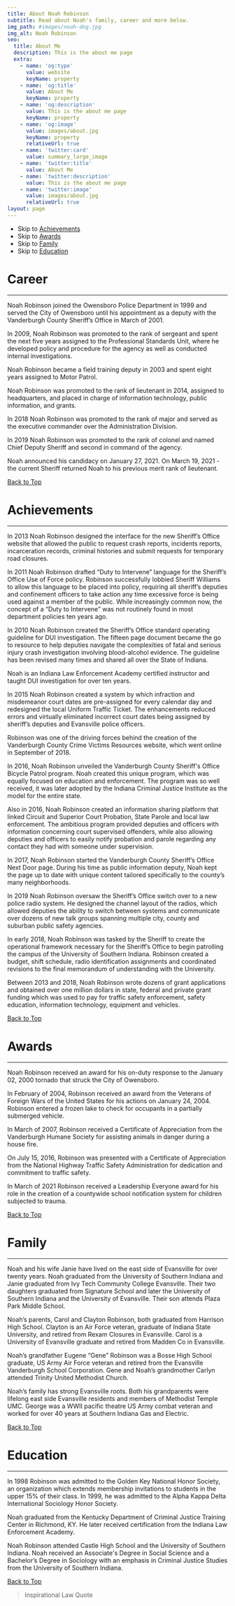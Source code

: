 ```yaml
---
title: About Noah Robinson
subtitle: Read about Noah's family, career and more below.
img_path: #images/noah-dog.jpg
img_alt: Noah Robinson
seo:
  title: About Me
  description: This is the about me page
  extra:
    - name: 'og:type'
      value: website
      keyName: property
    - name: 'og:title'
      value: About Me
      keyName: property
    - name: 'og:description'
      value: This is the about me page
      keyName: property
    - name: 'og:image'
      value: images/about.jpg
      keyName: property
      relativeUrl: true
    - name: 'twitter:card'
      value: summary_large_image
    - name: 'twitter:title'
      value: About Me
    - name: 'twitter:description'
      value: This is the about me page
    - name: 'twitter:image'
      value: images/about.jpg
      relativeUrl: true
layout: page
---
```

<div id="top"></div>

- Skip to [Achievements](#achievements)
- Skip to [Awards](#awards)
- Skip to [Family](#family)
- Skip to [Education](#education)

# Career
---
Noah Robinson joined the Owensboro Police Department in 1999 and served the City of Owensboro until his appointment as a deputy with the Vanderburgh County Sheriff’s Office in March of 2001.

In 2009, Noah Robinson was promoted to the rank of sergeant and spent the next five years assigned to the Professional Standards Unit, where he developed policy and procedure for the agency as well as conducted internal investigations.

Noah Robinson became a field training deputy in 2003 and spent eight years assigned to Motor Patrol.

Noah Robinson was promoted to the rank of lieutenant in 2014, assigned to headquarters, and placed in charge of information technology, public information, and grants.

In 2018 Noah Robinson was promoted to the rank of major and served as the executive commander over the Administration Division.

In 2019 Noah Robinson was promoted to the rank of colonel and named Chief Deputy Sheriff and second in command of the agency.

Noah announced his candidacy on January 27, 2021. On March 19, 2021 - the current Sheriff returned Noah to his previous merit rank of lieutenant. 

[Back to Top](#top)


<div id="achievements"></div>

# Achievements

---

In 2013 Noah Robinson designed the interface for the new Sheriff’s Office website that allowed the public to request crash reports, incidents reports, incarceration records, criminal histories and submit requests for temporary road closures.

In 2011 Noah Robinson drafted “Duty to Intervene” language for the Sheriff’s Office Use of Force policy. Robinson successfully lobbied Sheriff Williams to allow this language to be placed into policy, requiring all sheriff’s deputies and confinement officers to take action any time excessive force is being used against a member of the public. While increasingly common now, the concept of a “Duty to Intervene” was not routinely found in most department policies ten years ago.

In 2010 Noah Robinson created the Sheriff’s Office standard operating guideline for DUI investigation. The fifteen page document became the go to resource to help deputies navigate the complexities of fatal and serious injury crash investigation involving blood-alcohol evidence. The guideline has been revised many times and shared all over the State of Indiana.

Noah is an Indiana Law Enforcement Academy certified instructor and taught DUI investigation for over ten years.

In 2015 Noah Robinson created a system by which infraction and misdemeanor court dates are pre-assigned for every calendar day and redesigned the local Uniform Traffic Ticket. The enhancements reduced errors and virtually eliminated incorrect court dates being assigned by sheriff’s deputies and Evansville police officers.

Robinson was one of the driving forces behind the creation of the Vanderburgh County Crime Victims Resources website, which went online in September of 2018.

In 2016, Noah Robinson unveiled the Vanderburgh County Sheriff's Office Bicycle Patrol program. Noah created this unique program, which was equally focused on education and enforcement. The program was so well received, it was later adopted by the Indiana Criminal Justice Institute as the model for the entire state.

Also in 2016, Noah Robinson created an information sharing platform that linked Circuit and Superior Court Probation, State Parole and local law enforcement. The ambitious program provided deputies and officers with information concerning court supervised offenders, while also allowing deputies and officers to easily notify probation and parole regarding any contact they had with someone under supervision.

In 2017, Noah Robinson started the Vanderburgh County Sheriff’s Office Next Door page. During his time as public information deputy, Noah kept the page up to date with unique content tailored specifically to the county’s many neighborhoods.

In 2019 Noah Robinson oversaw the Sheriff’s Office switch over to a new police radio system. He designed the channel layout of the radios, which allowed deputies the ability to switch between systems and communicate over dozens of new talk groups spanning multiple city, county and suburban public safety agencies.

In early 2018, Noah Robinson was tasked by the Sheriff to create the operational framework necessary for the Sheriff’s Office to begin patrolling the campus of the University of Southern Indiana. Robinson created a budget, shift schedule, radio identification assignments and coordinated revisions to the final memorandum of understanding with the University.

Between 2013 and 2018, Noah Robinson wrote dozens of grant applications and obtained over one million dollars in state, federal and private grant funding which was used to pay for traffic safety enforcement, safety education, information technology, equipment and vehicles.

[Back to Top](#top)

<div id="awards"></div>

# Awards

---

Noah Robinson received an award for his on-duty response to the January 02, 2000 tornado that struck the City of Owensboro.

In February of 2004, Robinson received an award from the Veterans of Foreign Wars of the United States for his actions on January 24, 2004. Robinson entered a frozen lake to check for occupants in a partially submerged vehicle.

In March of 2007, Robinson received a Certificate of Appreciation from the Vanderburgh Humane Society for assisting animals in danger during a house fire.

On July 15, 2016, Robinson was presented with a Certificate of Appreciation from the National Highway Traffic Safety Administration for dedication and commitment to traffic safety.

In March of 2021 Robinson received a Leadership Everyone award for his role in the creation of a countywide school notification system for children subjected to trauma.

[Back to Top](#top)

<div id="family"></div>

# Family

---

Noah and his wife Janie have lived on the east side of Evansville for over twenty years. Noah graduated from the University of Southern Indiana and Janie graduated from Ivy Tech Community College Evansville. Their two daughters graduated from Signature School and later the University of Southern Indiana and the University of Evansville. Their son attends Plaza Park Middle School.

Noah’s parents, Carol and Clayton Robinson, both graduated from Harrison High School. Clayton is an Air Force veteran, graduate of Indiana State University, and retired from Rexam Closures in Evansville. Carol is a University of Evansville graduate and retired from Madden Co in Evansville.

Noah’s grandfather Eugene “Gene” Robinson was a Bosse High School graduate, US Army Air Force veteran and retired from the Evansville Vanderburgh School Corporation. Gene and Noah’s grandmother Carlyn attended Trinity United Methodist Church.

Noah’s family has strong Evansville roots. Both his grandparents were lifelong east side Evansville residents and members of Methodist Temple UMC. George was a WWII pacific theatre US Army combat veteran and worked for over 40 years at Southern Indiana Gas and Electric.

[Back to Top](#top)

<div id="education"></div>

# Education

---

In 1998 Robinson was admitted to the Golden Key National Honor Society, an organization which extends membership invitations to students in the upper 15% of their class. In 1999, he was admitted to the Alpha Kappa Delta International Sociology Honor Society.

Noah graduated from the Kentucky Department of Criminal Justice Training Center in Richmond, KY. He later received certification from the Indiana Law Enforcement Academy.

Noah Robinson attended Castle High School and the University of Southern Indiana. Noah received an Associate's Degree in Social Science and a Bachelor’s Degree in Sociology with an emphasis in Criminal Justice Studies from the University of Southern Indiana.

[Back to Top](#top)
>Inspirational Law Quote
